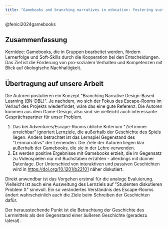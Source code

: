 ```yaml
---
title: "Gamebooks and branching narratives in education: fostering sustainability competences to promote positive social change"
---
```


@fenici2024gamebooks

## Zusammenfassung

Kernidee: Gamebooks, die in Gruppen bearbeitet werden, fördern Lernerfolge und Soft-Skills durch die Kooperation bei den Entscheidungen.
Das Ziel ist die Förderung von pro-sozialem Verhalten und Kompetenzen mit Blick auf ökologische Nachhaltigkeit.

## Übertragung auf unsere Arbeit

Die Autoren postulieren ein Konzept "Branching Narrative Design-Based Learning (BN-DBL)". Je nachdem, wo sich der Fokus des Escape-Rooms im Verlauf des Projekts wiederfindet, wäre das eine gute Referenz. Die Autoren kommen aus dem Game-Design, also sind sie vielleicht auch interessante Gesprächspartner für unser Problem.

1. Das bei Adventures/Escape-Rooms übliche Kriterium "Ziel immer erreichbar" ignoriert Lernziele, die außerhalb der Geschichte des Spiels liegen. Anders betrachtet ist das Lernspiel Gegenstand des "Lernnarrativs" der Lernenden. Die Ziele der Autoren liegen klar außerhalb der Gamebooks, die sie in der Lehre verwenden.
2. Es werden positive Ergebnisse mit Gamebooks erzielt, die im Gegensatz zu Videospielen nur mit Buchstaben erzählen - allerdings mit dünner Datenlage. Der Unterschied von interaktiven und passiven Geschichten wird in https://doi.org/10.1201/b22101 näher diskutiert.

Direkt anwendbar ist das Vorgehen erstmal für die analoge Evaluierung. Vielleicht ist auch eine Ausweitung des Lernziels auf "Studenten diskutieren Problem X" sinnvoll. Ein so verändertes Verständnis des Escape-Rooms ändert wahrscheinlich auch die Ziele beim Schreiben der Geschichten dafür.

Der herausstechende Punkt ist die Betrachtung der Geschichte des Lernmittels als den Gegenstand einer äußeren Geschichte (geradezu lateral).
